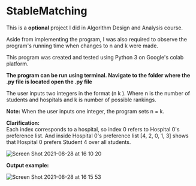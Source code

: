 # StableMatching
This is a **optional** project I did in Algorithm Design and Analysis course. 

Aside from implementing the program, I was also required to observe the program's running time when changes to n and k were made. 

This program was created and tested using Python 3 on Google's colab platform. 


**The program can be run using terminal.
Navigate to the folder where the .py file is located
open the .py file**

The user inputs two integers in the format (n k ). Where n is the number of students and hospitals and k is number of possible rankings.
 
**Note:** When the user inputs one integer, the program sets n = k. 

**Clarification:**  
Each index corresponds to a hospital, so index 0 refers to Hospital 0's preference list. 
And inside Hospital 0's preference list [4, 2, 0, 1, 3] shows that Hospital 0 prefers Student 4 over all students.


![Screen Shot 2021-08-28 at 16 10 20](https://user-images.githubusercontent.com/66441548/131227758-00a595d0-db11-4c8c-b08a-35b46282eb6c.png)


**Output example:**


![Screen Shot 2021-08-28 at 16 15 53](https://user-images.githubusercontent.com/66441548/131227860-c8c3376c-b58b-4d8a-88d7-d44b4532e348.png)
